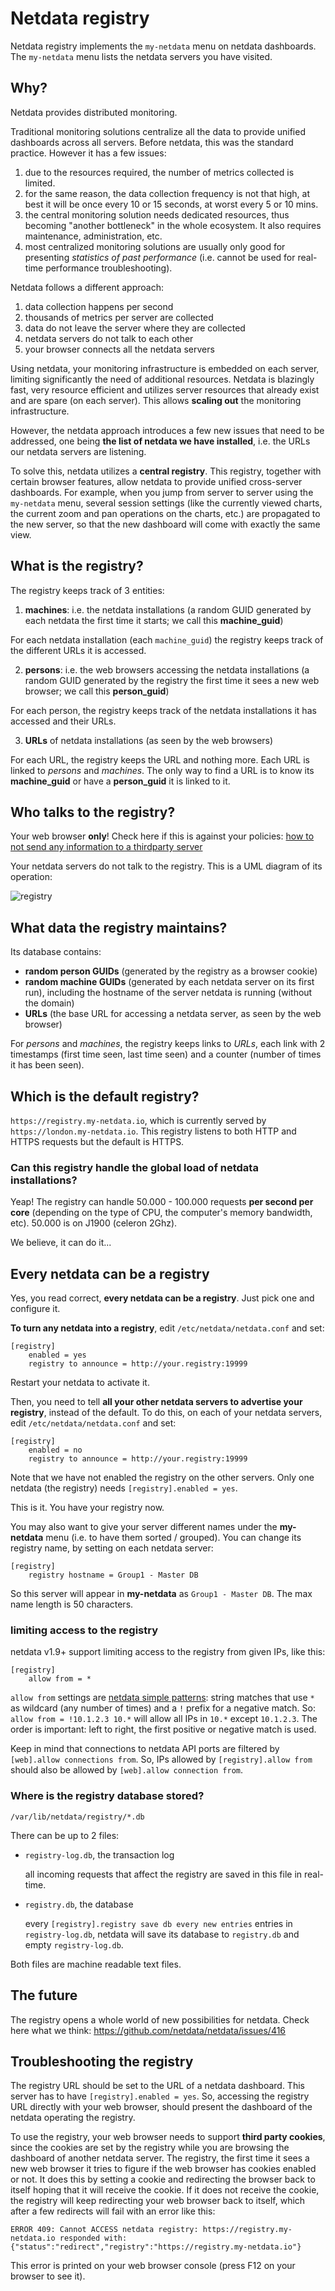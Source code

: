 # Netdata registry

Netdata registry implements the `my-netdata` menu on netdata dashboards.
The `my-netdata` menu lists the netdata servers you have visited.

## Why?

Netdata provides distributed monitoring.

Traditional monitoring solutions centralize all the data to provide unified dashboards across all servers. Before netdata, this was the standard practice. However it has a few issues:

1. due to the resources required, the number of metrics collected is limited.
2. for the same reason, the data collection frequency is not that high, at best it will be once every 10 or 15 seconds, at worst every 5 or 10 mins.
3. the central monitoring solution needs dedicated resources, thus becoming "another bottleneck" in the whole ecosystem. It also requires maintenance, administration, etc.
4. most centralized monitoring solutions are usually only good for presenting *statistics of past performance* (i.e. cannot be used for real-time performance troubleshooting).

Netdata follows a different approach:

1. data collection happens per second
2. thousands of metrics per server are collected
3. data do not leave the server where they are collected
4. netdata servers do not talk to each other
5. your browser connects all the netdata servers

Using netdata, your monitoring infrastructure is embedded on each server, limiting significantly the need of additional resources. Netdata is blazingly fast, very resource efficient and utilizes server resources that already exist and are spare (on each server). This allows **scaling out** the monitoring infrastructure.

However, the netdata approach introduces a few new issues that need to be addressed, one being **the list of netdata we have installed**, i.e. the URLs our netdata servers are listening.

To solve this, netdata utilizes a **central registry**. This registry, together with certain browser features, allow netdata to provide unified cross-server dashboards. For example, when you jump from server to server using the `my-netdata` menu, several session settings (like the currently viewed charts, the current zoom and pan operations on the charts, etc.) are propagated to the new server, so that the new dashboard will come with exactly the same view.

## What is the registry?

The registry keeps track of 3 entities:

1. **machines**: i.e. the netdata installations (a random GUID generated by each netdata the first time it starts; we call this **machine_guid**)

  For each netdata installation (each `machine_guid`) the registry keeps track of the different URLs it is accessed.

2. **persons**: i.e. the web browsers accessing the netdata installations (a random GUID generated by the registry the first time it sees a new web browser; we call this **person_guid**)

  For each person, the registry keeps track of the netdata installations it has accessed and their URLs.

3. **URLs** of netdata installations (as seen by the web browsers)

  For each URL, the registry keeps the URL and nothing more. Each URL is linked to *persons* and *machines*. The only way to find a URL is to know its **machine_guid** or have a **person_guid** it is linked to it.

## Who talks to the registry?

Your web browser **only**! Check here if this is against your policies: [how to not send any information to a thirdparty server](https://github.com/netdata/netdata/wiki/netdata-security#registry-or-how-to-not-send-any-information-to-a-thirdparty-server)

Your netdata servers do not talk to the registry. This is a UML diagram of its operation:

![registry](https://cloud.githubusercontent.com/assets/2662304/19448565/11a70632-94ab-11e6-9d80-f410b4acb797.png)

## What data the registry maintains?

Its database contains:

- **random person GUIDs** (generated by the registry as a browser cookie)
- **random machine GUIDs** (generated by each netdata server on its first run), including the hostname of the server netdata is running (without the domain)
- **URLs** (the base URL for accessing a netdata server, as seen by the web browser)

For *persons* and *machines*, the registry keeps links to *URLs*, each link with 2 timestamps (first time seen, last time seen) and a counter (number of times it has been seen).

## Which is the default registry?

`https://registry.my-netdata.io`, which is currently served by `https://london.my-netdata.io`. This registry listens to both HTTP and HTTPS requests but the default is HTTPS.

### Can this registry handle the global load of netdata installations?

Yeap! The registry can handle 50.000 - 100.000 requests **per second per core** (depending on the type of CPU, the computer's memory bandwidth, etc). 50.000 is on J1900 (celeron 2Ghz).

We believe, it can do it...

## Every netdata can be a registry

Yes, you read correct, **every netdata can be a registry**. Just pick one and configure it.

**To turn any netdata into a registry**, edit `/etc/netdata/netdata.conf` and set:

```
[registry]
    enabled = yes
    registry to announce = http://your.registry:19999
```

Restart your netdata to activate it.

Then, you need to tell **all your other netdata servers to advertise your registry**, instead of the default. To do this, on each of your netdata servers, edit `/etc/netdata/netdata.conf` and set:

```
[registry]
    enabled = no
    registry to announce = http://your.registry:19999
```

Note that we have not enabled the registry on the other servers. Only one netdata (the registry) needs `[registry].enabled = yes`.

This is it. You have your registry now.

You may also want to give your server different names under the **my-netdata** menu (i.e. to have them sorted / grouped). You can change its registry name, by setting on each netdata server:

```
[registry]
    registry hostname = Group1 - Master DB
```

So this server will appear in **my-netdata** as `Group1 - Master DB`. The max name length is 50 characters.

### limiting access to the registry

netdata v1.9+ support limiting access to the registry from given IPs, like this:
```
[registry]
    allow from = *
```

`allow from` settings are [netdata simple patterns](https://github.com/netdata/netdata/wiki/Configuration#netdata-simple-patterns): string matches that use `*` as wildcard (any number of times) and a `!` prefix for a negative match. So: `allow from = !10.1.2.3 10.*` will allow all IPs in `10.*` except `10.1.2.3`. The order is important: left to right, the first positive or negative match is used.

Keep in mind that connections to netdata API ports are filtered by `[web].allow connections from`. So, IPs allowed by `[registry].allow from` should also be allowed by `[web].allow connection from`.

### Where is the registry database stored?

`/var/lib/netdata/registry/*.db`

There can be up to 2 files:

- `registry-log.db`, the transaction log

    all incoming requests that affect the registry are saved in this file in real-time.

- `registry.db`, the database

    every `[registry].registry save db every new entries` entries in `registry-log.db`, netdata will save its database to `registry.db` and empty `registry-log.db`.

Both files are machine readable text files.

## The future

The registry opens a whole world of new possibilities for netdata. Check here what we think: https://github.com/netdata/netdata/issues/416

## Troubleshooting the registry

The registry URL should be set to the URL of a netdata dashboard. This server has to have `[registry].enabled = yes`. So, accessing the registry URL directly with your web browser, should present the dashboard of the netdata operating the registry.

To use the registry, your web browser needs to support **third party cookies**, since the cookies are set by the registry while you are browsing the dashboard of another netdata server. The registry, the first time it sees a new web browser it tries to figure if the web browser has cookies enabled or not. It does this by setting a cookie and redirecting the browser back to itself hoping that it will receive the cookie. If it does not receive the cookie, the registry will keep redirecting your web browser back to itself, which after a few redirects will fail with an error like this:

```
ERROR 409: Cannot ACCESS netdata registry: https://registry.my-netdata.io responded with: {"status":"redirect","registry":"https://registry.my-netdata.io"}
```

This error is printed on your web browser console (press F12 on your browser to see it).
